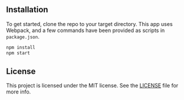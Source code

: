 ## Installation

To get started, clone the repo to your target directory. This app uses Webpack, and a few commands have been provided as scripts in `package.json`.

```bash
npm install
npm start
```

## License

This project is licensed under the MIT license. See the [LICENSE](LICENSE) file for more info.
